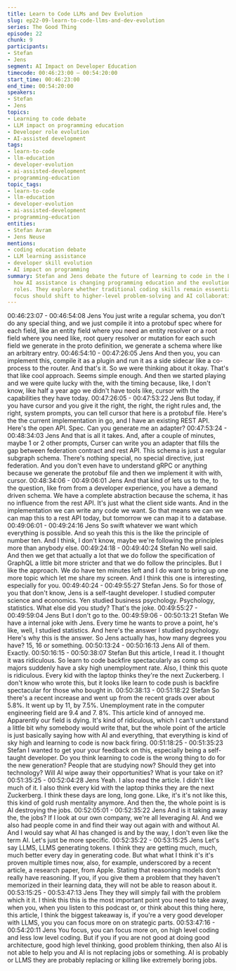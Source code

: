 ```yaml
---
title: Learn to Code LLMs and Dev Evolution
slug: ep22-09-learn-to-code-llms-and-dev-evolution
series: The Good Thing
episode: 22
chunk: 9
participants:
- Stefan
- Jens
segment: AI Impact on Developer Education
timecode: 00:46:23:00 – 00:54:20:00
start_time: 00:46:23:00
end_time: 00:54:20:00
speakers:
- Stefan
- Jens
topics:
- Learning to code debate
- LLM impact on programming education
- Developer role evolution
- AI-assisted development
tags:
- learn-to-code
- llm-education
- developer-evolution
- ai-assisted-development
- programming-education
topic_tags:
- learn-to-code
- llm-education
- developer-evolution
- ai-assisted-development
- programming-education
entities:
- Stefan Avram
- Jens Neuse
mentions:
- coding education debate
- LLM learning assistance
- developer skill evolution
- AI impact on programming
summary: Stefan and Jens debate the future of learning to code in the LLM era, discussing
  how AI assistance is changing programming education and the evolution of developer
  roles. They explore whether traditional coding skills remain essential or if the
  focus should shift to higher-level problem-solving and AI collaboration.
---
```


00:46:23:07 - 00:46:54:08
Jens
You just write a regular schema, you don't do any special thing, and we just compile it into a
protobuf spec where for each field, like an entity field where you need an entity resolver or a
root field where you need like, root query resolver or mutation for each such field we generate in
the proto definition, we generate a schema where like an arbitrary entry.
00:46:54:10 - 00:47:26:05
Jens
And then you, you can implement this, compile it as a plugin and run it as a side sidecar like a
co-process to the router. And that's it. So we were thinking about it okay. That's that like cool
approach. Seems simple enough. And then we started playing and we were quite lucky with the,
with the timing because, like, I don't know, like half a year ago we didn't have tools like, cursor
with the capabilities they have today.
00:47:26:05 - 00:47:53:22
Jens
But today, if you have cursor and you give it the right, the right, the right rules and, the right,
system prompts, you can tell cursor that here is a protobuf file. Here's the the current
implementation in go, and I have an existing REST API. Here's the open API. Spec. Can you
generate me an adapter?
00:47:53:24 - 00:48:34:03
Jens
And that is all it takes. And, after a couple of minutes, maybe 1 or 2 other prompts, Curser can
write you an adapter that fills the gap between federation contract and rest API. This schema is
just a regular subgraph schema. There's nothing special, no special directive, just federation.
And you don't even have to understand gRPC or anything because we generate the protobuf
file and then we implement it with with, cursor.
00:48:34:06 - 00:49:06:01
Jens
And that kind of lets us to the, to the question, like from from a developer experience, you have
a demand driven schema. We have a complete abstraction because the schema, it has no
influence from the rest API. It's just what the client side wants. And in the implementation we
can write any code we want. So that means we can we can map this to a rest API today, but
tomorrow we can map it to a database.
00:49:06:01 - 00:49:24:16
Jens
So swift whatever we want which everything is possible. And so yeah this this is the like the
principle of number ten. And I think, I don't know, maybe we're following the principles more than
anybody else.
00:49:24:18 - 00:49:40:24
Stefan
No well said. And then we get that actually a lot that we do follow the specification of GraphQL a
little bit more stricter and that we do follow the principles. But I like the approach. We do have
ten minutes left and I do want to bring up one more topic which let me share my screen. And I
think this one is interesting, especially for you.
00:49:40:24 - 00:49:55:27
Stefan
Jens. So for those of you that don't know, Jens is a self-taught developer. I studied computer
science and economics. Yen studied business psychology. Psychology, statistics. What else did
you study? That's the joke.
00:49:55:27 - 00:49:59:04
Jens
But I don't go to the.
00:49:59:06 - 00:50:13:21
Stefan
We have a internal joke with Jens. Every time he wants to prove a point, he's like, well, I studied
statistics. And here's the answer I studied psychology. Here's why this is the answer. So Jens
actually has, how many degrees you have? 15, 16 or something.
00:50:13:24 - 00:50:16:13
Jens
All of them. Exactly.
00:50:16:15 - 00:50:38:07
Stefan
But this article, I read it. I thought it was ridiculous. So learn to code backfire spectacularly as
comp sci majors suddenly have a sky high unemployment rate. Also, I think this quote is
ridiculous. Every kid with the laptop thinks they're the next Zuckerberg. I don't know who wrote
this, but it looks like learn to code push is backfire spectacular for those who bought in.
00:50:38:13 - 00:51:18:22
Stefan
So there's a recent increase and went up from the recent grads over about 5.8%. It went up by
11, by 7.5%. Unemployment rate in the computer engineering field are 9.4 and 7. 8%. This
article kind of annoyed me. Apparently our field is dying. It's kind of ridiculous, which I can't
understand a little bit why somebody would write that, but the whole point of the article is just
basically saying how with AI and everything, that everything is kind of sky high and learning to
code is now back firing.
00:51:18:25 - 00:51:35:23
Stefan
I wanted to get your your feedback on this, especially being a self-taught developer. Do you
think learning to code is the wrong thing to do for the new generation? People that are studying
now? Should they get into technology? Will AI wipe away their opportunities? What is your take
on it?
00:51:35:25 - 00:52:04:28
Jens
Yeah. I also read the article. I didn't like much of it. I also think every kid with the laptop thinks
they are the next Zuckerberg. I think these days are long, long gone. Like, it's it's not like this,
this kind of gold rush mentality anymore. And then the, the whole point is is AI destroying the
jobs.
00:52:05:01 - 00:52:35:22
Jens
And is it taking away the, the jobs? If I look at our own company, we're all leveraging AI. And we
also had people come in and find their way out again with and without AI. And I would say what
AI has changed is and by the way, I don't even like the term AI. Let's just be more specific.
00:52:35:22 - 00:53:15:25
Jens
Let's say LLMS, LLMS generating tokens. I think they are getting much, much, much better
every day in generating code. But what what I think it's it's proven multiple times now, also, for
example, underscored by a recent article, a research paper, from Apple. Stating that reasoning
models don't really have reasoning. If you, if you give them a problem that they haven't
memorized in their learning data, they will not be able to reason about it.
00:53:15:25 - 00:53:47:13
Jens
They they will simply fail with the problem which it it. I think this this is the most important point
you need to take away, when you, when you listen to this podcast or, or think about this thing
here, this article, I think the biggest takeaway is, if you're a very good developer with LLMS, you
you can focus more on on strategic parts.
00:53:47:16 - 00:54:20:11
Jens
You focus, you can focus more on, on high level coding and less low level coding. But if you if
you are not good at doing good architecture, good high level thinking, good problem thinking,
then also AI is not able to help you and AI is not replacing jobs or something. AI is probably or
LLMS they are probably replacing or killing like extremely boring jobs.